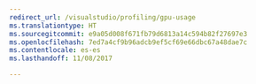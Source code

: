 ```yaml
---
redirect_url: /visualstudio/profiling/gpu-usage
ms.translationtype: HT
ms.sourcegitcommit: e9a05d008f671fb79d6813a14c594b82f27697e3
ms.openlocfilehash: 7ed7a4cf9b96adcb9ef5cf69e66dbc67a48dae7c
ms.contentlocale: es-es
ms.lasthandoff: 11/08/2017

---
```


